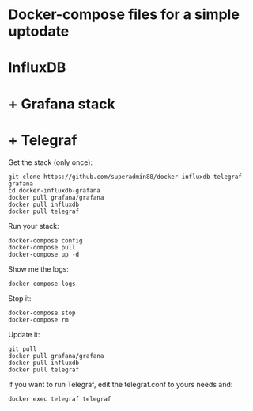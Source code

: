 # Docker-compose files for a simple uptodate
# InfluxDB
# + Grafana stack
# + Telegraf

Get the stack (only once):

```
git clone https://github.com/superadmin88/docker-influxdb-telegraf-grafana
cd docker-influxdb-grafana
docker pull grafana/grafana
docker pull influxdb
docker pull telegraf
```

Run your stack:

```
docker-compose config
docker-compose pull
docker-compose up -d

```

Show me the logs:

```
docker-compose logs
```

Stop it:

```
docker-compose stop
docker-compose rm
```

Update it:

```
git pull
docker pull grafana/grafana
docker pull influxdb
docker pull telegraf
```

If you want to run Telegraf, edit the telegraf.conf to yours needs and:

```
docker exec telegraf telegraf
```
